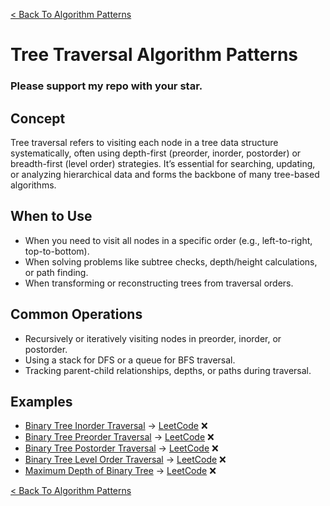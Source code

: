 [< Back To Algorithm Patterns](../../)

# Tree Traversal Algorithm Patterns
### Please support my repo with your star.

## Concept
Tree traversal refers to visiting each node in a tree data structure systematically, often using depth-first (preorder, inorder, postorder) or breadth-first (level order) strategies. It’s essential for searching, updating, or analyzing hierarchical data and forms the backbone of many tree-based algorithms.

## When to Use
- When you need to visit all nodes in a specific order (e.g., left-to-right, top-to-bottom).
- When solving problems like subtree checks, depth/height calculations, or path finding.
- When transforming or reconstructing trees from traversal orders.

## Common Operations
- Recursively or iteratively visiting nodes in preorder, inorder, or postorder.
- Using a stack for DFS or a queue for BFS traversal.
- Tracking parent-child relationships, depths, or paths during traversal.

## Examples
- [Binary Tree Inorder Traversal]() → [LeetCode](https://leetcode.com/problems/binary-tree-inorder-traversal/) ❌
- [Binary Tree Preorder Traversal]() → [LeetCode](https://leetcode.com/problems/binary-tree-preorder-traversal/) ❌
- [Binary Tree Postorder Traversal]() → [LeetCode](https://leetcode.com/problems/binary-tree-postorder-traversal/) ❌
- [Binary Tree Level Order Traversal]() → [LeetCode](https://leetcode.com/problems/binary-tree-level-order-traversal/) ❌
- [Maximum Depth of Binary Tree]() → [LeetCode](https://leetcode.com/problems/maximum-depth-of-binary-tree/) ❌

[< Back To Algorithm Patterns](../../)

